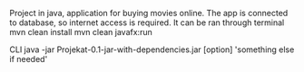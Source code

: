 Project in java, application for buying movies online. The app is connected to database, so internet access is required.
It can be ran through terminal
mvn clean install
mvn clean javafx:run

CLI
java -jar Projekat-0.1-jar-with-dependencies.jar [option] 'something else if needed' 
